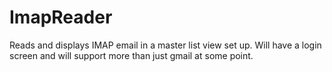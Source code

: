 ImapReader
==========

Reads and displays IMAP email in a master list view set up. Will have a login screen and will support more than just gmail at some point.
